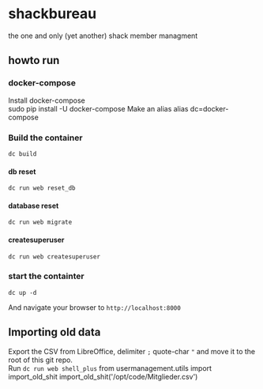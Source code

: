 # shackbureau
the one and only (yet another) shack member managment

## howto run

### docker-compose
Install docker-compose  
    sudo pip install -U docker-compose
Make an alias
    alias dc=docker-compose

### Build the container
    dc build

#### db reset
    dc run web reset_db

#### database reset
    dc run web migrate

#### createsuperuser
    dc run web createsuperuser

### start the containter
    dc up -d
And navigate your browser to `http://localhost:8000`

## Importing old data
Export the CSV from LibreOffice, delimiter `;` quote-char `"` and move it to the root of this git repo.   
Run `dc run web shell_plus`
    from usermanagement.utils import import_old_shit
    import_old_shit('/opt/code/Mitglieder.csv')
    
